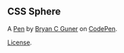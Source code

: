 ## CSS Sphere

A [Pen](https://codepen.io/bgoonz/pen/zYpZzmg) by [Bryan C Guner](https://codepen.io/bgoonz) on [CodePen](https://codepen.io).

[License](https://codepen.io/license/pen/zYpZzmg).
